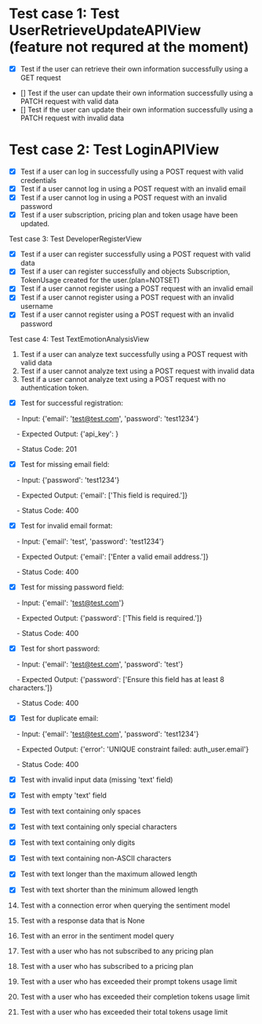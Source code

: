 
# Test case 1: Test UserRetrieveUpdateAPIView (feature not requred at the moment)

- [x]  Test if the user can retrieve their own information successfully using a GET request
- []  Test if the user can update their own information successfully using a PATCH request with valid data
- []  Test if the user can update their own information successfully using a PATCH request with invalid data

# Test case 2: Test LoginAPIView

- [x]  Test if a user can log in successfully using a POST request with valid credentials
- [x]  Test if a user cannot log in using a POST request with an invalid email
- [x]  Test if a user cannot log in using a POST request with an invalid password
- [x]  Test if a user subscription, pricing plan and token usage have been updated.

Test case 3: Test DeveloperRegisterView

- [x]  Test if a user can register successfully using a POST request with valid data
- [x]  Test if a user can register successfully and objects Subscription, TokenUsage created for the user.(plan=NOTSET)
- [x]  Test if a user cannot register using a POST request with an invalid email
- [x] Test if a user cannot register using a POST request with an invalid username
- [x]  Test if a user cannot register using a POST request with an invalid password

Test case 4: Test TextEmotionAnalysisView

1.  Test if a user can analyze text successfully using a POST request with valid data
2.  Test if a user cannot analyze text using a POST request with invalid data
3.  Test if a user cannot analyze text using a POST request with no authentication token.

- [x] Test for successful registration:

    - Input: {'email': '<test@test.com>', 'password': 'test1234'}

    - Expected Output: {'api_key': <generated API key>}

    - Status Code: 201

- [x] Test for missing email field:

    - Input: {'password': 'test1234'}

    - Expected Output: {'email': ['This field is required.']}

    - Status Code: 400

- [x] Test for invalid email format:

    - Input: {'email': 'test', 'password': 'test1234'}

    - Expected Output: {'email': ['Enter a valid email address.']}

    - Status Code: 400

- [x] Test for missing password field:

    - Input: {'email': '<test@test.com>'}

    - Expected Output: {'password': ['This field is required.']}

    - Status Code: 400

- [x] Test for short password:

    - Input: {'email': '<test@test.com>', 'password': 'test'}

    - Expected Output: {'password': ['Ensure this field has at least 8 characters.']}

    - Status Code: 400

- [x] Test for duplicate email:

    - Input: {'email': '<test@test.com>', 'password': 'test1234'}

    - Expected Output: {'error': 'UNIQUE constraint failed: auth_user.email'}

    - Status Code: 400

- [x] Test with invalid input data (missing 'text' field)

- [x] Test with empty 'text' field

- [x] Test with text containing only spaces

- [x] Test with text containing only special characters

- [x] Test with text containing only digits

- [x] Test with text containing non-ASCII characters

- [x] Test with text longer than the maximum allowed length

- [x] Test with text shorter than the minimum allowed length

14. Test with a connection error when querying the sentiment model

15. Test with a response data that is None

16. Test with an error in the sentiment model query

17. Test with a user who has not subscribed to any pricing plan

18. Test with a user who has subscribed to a pricing plan

19. Test with a user who has exceeded their prompt tokens usage limit

20. Test with a user who has exceeded their completion tokens usage limit

21. Test with a user who has exceeded their total tokens usage limit